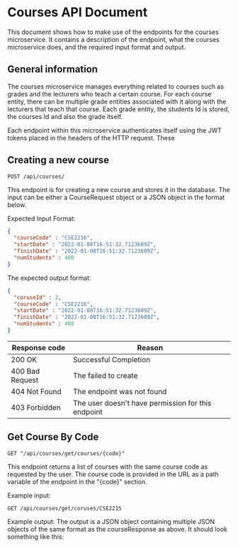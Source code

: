 # Courses API Document
This document shows how to make use of the endpoints for the courses microservice. 
It contains a description of the endpoint, what the courses microservice does, and the required input format and output.
## General information
The courses microservice manages everything related to courses such as grades and the lecturers who teach a certain course.
For each course entity, there can be multiple grade entities associated with it along with the lecturers that teach that course. 
Each grade entity, the students Id is stored, the courses Id and also the grade itself.

Each endpoint within this microservice authenticates itself using the JWT tokens placed in the headers of the HTTP request. 
These 

## Creating a new course
```
POST /api/courses/
```
This endpoint is for creating  a new course and stores it in the database. 
The input can be either a CourseRequest object or a JSON object in the format below.

Expected Input Format:
```json
{
  "courseCode" : "CSE2216",
  "startDate" : "2022-01-08T16:51:32.7123609Z",
  "finishDate" : "2022-01-08T16:51:32.7123609Z",
  "numStudents" : 400
}
```

The expected output format:
```json
{
  "coruseId" : 2,
  "courseCode" : "CSE2216",  
  "startDate" : "2022-01-08T16:51:32.7123609Z",
  "finishDate" : "2022-01-08T16:51:32.7123609Z",
  "numStudents" : 400
}
```
| Response code | Reason |
|---------------|--------|
|200 OK | Successful Completion|
|400 Bad Request | The failed to create|
|404 Not Found | The endpoint was not found|
|403 Forbidden | The user doesn't have permission for this endpoint|

## Get Course By Code
```
GET "/api/courses/get/courses/{code}"
```
This endpoint returns a list of courses with the same course code as requested by the user.
The course code is provided in the URL as a path variable of the endpoint in the "{code}" section.

Example input:
```
GET /api/courses/get/coruses/CSE2215
```

Example output:
The output is a JSON object containing multiple JSON objects of the same format as the courseResponse as above.
It should look something like this:
```json

```